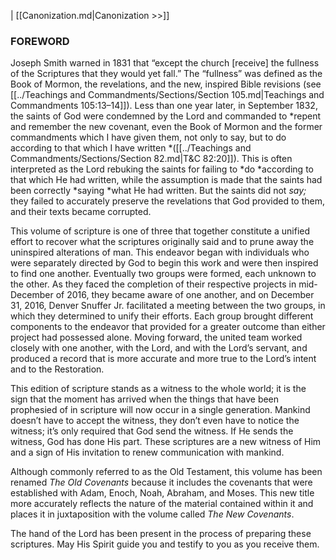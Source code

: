 |  [[Canonization.md|Canonization >>]]

### FOREWORD
Joseph Smith warned in 1831 that “except the church [receive] the fullness of the Scriptures that they would yet fall.” The “fullness” was defined as the Book of Mormon, the revelations, and the new, inspired Bible revisions (see [[../Teachings and Commandments/Sections/Section 105.md|Teachings and Commandments 105:13–14]]). Less than one year later, in September 1832, the saints of God were condemned by the Lord and commanded to *repent and remember the new covenant, even the Book of Mormon and the former commandments which I have given them, not only to say, but to do according to that which I have written *([[../Teachings and Commandments/Sections/Section 82.md|T&C 82:20]]). This is often interpreted as the Lord rebuking the saints for failing to *do *according to that which He had written, while the assumption is made that the saints had been correctly *saying *what He had written. But the saints did not *say;* they failed to accurately preserve the revelations that God provided to them, and their texts became corrupted.

This volume of scripture is one of three that together constitute a unified effort to recover what the scriptures originally said and to prune away the uninspired alterations of man. This endeavor began with individuals who were separately directed by God to begin this work and were then inspired to find one another. Eventually two groups were formed, each unknown to the other. As they faced the completion of their respective projects in mid-December of 2016, they became aware of one another, and on December 31, 2016, Denver Snuffer Jr. facilitated a meeting between the two groups, in which they determined to unify their efforts. Each group brought different components to the endeavor that provided for a greater outcome than either project had possessed alone. Moving forward, the united team worked closely with one another, with the Lord, and with the Lord’s servant, and produced a record that is more accurate and more true to the Lord’s intent and to the Restoration.

This edition of scripture stands as a witness to the whole world; it is the sign that the moment has arrived when the things that have been prophesied of in scripture will now occur in a single generation. Mankind doesn’t have to accept the witness, they don’t even have to notice the witness; it’s only required that God send the witness. If He sends the witness, God has done His part. These scriptures are a new witness of Him and a sign of His invitation to renew communication with mankind.

Although commonly referred to as the Old Testament, this volume has been renamed *The Old Covenants* because it includes the covenants that were established with Adam, Enoch, Noah, Abraham, and Moses. This new title more accurately reflects the nature of the material contained within it and places it in juxtaposition with the volume called *The New Covenants*.

The hand of the Lord has been present in the process of preparing these scriptures. May His Spirit guide you and testify to you as you receive them.